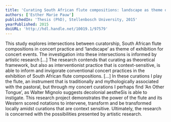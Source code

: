 ```yaml
---
title: 'Curating South African flute compositions: landscape as theme of exhibition'
authors: ['Esther Marie Pauw']
publishedIn: 'Thesis (PhD), Stellenbosch University, 2015'
yearPublished: 2015
doiURL: 'http://hdl.handle.net/10019.1/97579'
---
```

This study explores intersections between curatorship, South African flute compositions in concert
practice and ‘landscape’ as theme of exhibition for concert events. The investigation into these
intersections is informed by artistic research […] The research contends that curating as theoretical
framework, but also as interventionist practice that is context-sensitive, is able to inform and
invigorate conventional concert practices in the exhibition of South African flute compositions. […] In
these curations I play the flute, an instrument that is traditionally and mythologically associated with
the pastoral, but through my concert curations I perhaps find ‘An Other Tongue’, as Walter Mignolo
suggests decolonial aestheSis is able to instigate. This research project demonstrates the power of the
flute and its Western scored notations to intervene, transform and be transformed locally amidst
curations that are context sensitive. Ultimately, the research is concerned with the possibilities
presented by artistic research.